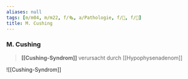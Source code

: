 ```yaml
---
aliases: null
tags: [m/m04, m/m22, f/🗞️, a/Pathologie, f/🧠, f/🔪]
title: M. Cushing
---
```

### M. Cushing
> **[[Cushing-Syndrom]]** verursacht durch [[Hypophysenadenom]]

![[Cushing-Syndrom]]
